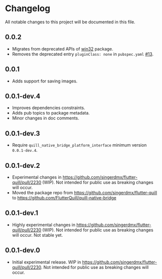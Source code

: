# Changelog

All notable changes to this project will be documented in this file.

## 0.0.2

- Migrates from deprecated APIs of [win32](https://pub.dev/packages/win32/) package.
- Removes the deprecated entry `pluginClass: none` in `pubspec.yaml` [#13](https://github.com/FlutterQuill/quill-native-bridge/issues/13).

## 0.0.1

- Adds support for saving images.

## 0.0.1-dev.4

- Improves dependencies constraints.
- Adds pub topics to package metadata.
- Minor changes in doc comments.

## 0.0.1-dev.3

- Require `quill_native_bridge_platform_interface` minimum version `0.0.1-dev.4`.

## 0.0.1-dev.2

- Experimental changes in https://github.com/singerdmx/flutter-quill/pull/2230 (WIP). Not intended for public use as breaking changes will occur.
- Moved the package repo from https://github.com/singerdmx/flutter-quill to https://github.com/FlutterQuill/quill-native-bridge

## 0.0.1-dev.1

- Highly experimental changes in https://github.com/singerdmx/flutter-quill/pull/2230 (WIP). Not intended for public use as breaking changes will occur. Not stable yet.

## 0.0.1-dev.0

- Initial experimental release. WIP in https://github.com/singerdmx/flutter-quill/pull/2230. Not intended for public use as breaking changes will occur.